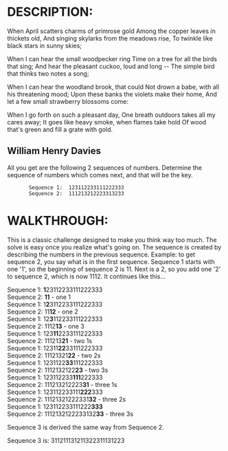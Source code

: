 # DESCRIPTION: #
When April scatters charms of primrose gold 
Among the copper leaves in thickets old, 
And singing skylarks from the meadows rise, 
To twinkle like black stars in sunny skies; 

When I can hear the small woodpecker ring 
Time on a tree for all the birds that sing; 
And hear the pleasant cuckoo, loud and long -- 
The simple bird that thinks two notes a song; 

When I can hear the woodland brook, that could 
Not drown a babe, with all his threatening mood; 
Upon these banks the violets make their home, 
And let a few small strawberry blossoms come: 

When I go forth on such a pleasant day, 
One breath outdoors takes all my cares away; 
It goes like heavy smoke, when flames take hold 
Of wood that\'s green and fill a grate with gold.

William Henry Davies
------------

All you get are the following 2 sequences of numbers.  Determine the
sequence of numbers which comes next, and that will be the key.

           Sequence 1:  123112233111222333
           Sequence 2:  111213212223313233
           
# WALKTHROUGH: #
This is a classic challenge designed to make you think way too much. The solve is easy once you realize what's going on. The sequence is created by describing the numbers in the previous sequence. Example: to get sequence 2, you say what is in the first sequence. Sequence 1 starts with one '1', so the beginning of sequence 2 is 11. Next is a 2, so you add one '2' to sequence 2, which is now 1112. It continues like this...

Sequence 1:  **1**23112233111222333  
Sequence 2:  **11**  - one 1  
Sequence 1:  1**2**3112233111222333  
Sequence 2:  11**12**  - one 2  
Sequence 1:  12**3**112233111222333  
Sequence 2:  1112**13**  - one 3  
Sequence 1:  123**11**2233111222333  
Sequence 2:  111213**21**  - two 1s  
Sequence 1:  12311**22**33111222333  
Sequence 2:  11121321**22**  - two 2s  
Sequence 1:  1231122**33**111222333  
Sequence 2:  1112132122**23**  - two 3s  
Sequence 1:  123112233**111**222333  
Sequence 2:  111213212223**31**  - three 1s  
Sequence 1:  123112233111**222**333  
Sequence 2:  11121321222331**32**  - three 2s  
Sequence 1:  123112233111222**333**  
Sequence 2:  1112132122233132**33**  - three 3s  
  
Sequence 3 is derived the same way from Sequence 2.
  
Sequence 3 is: 311211131211322311131223

